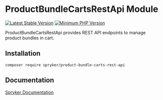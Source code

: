 # ProductBundleCartsRestApi Module
[![Latest Stable Version](https://poser.pugx.org/spryker/product-bundle-carts-rest-api/v/stable.svg)](https://packagist.org/packages/spryker/product-bundle-carts-rest-api)
[![Minimum PHP Version](https://img.shields.io/badge/php-%3E%3D%207.4-8892BF.svg)](https://php.net/)

ProductBundleCartsRestApi provides REST API endpoints to manage product bundles in cart.

## Installation

```
composer require spryker/product-bundle-carts-rest-api
```

## Documentation

[Spryker Documentation](https://academy.spryker.com/developing_with_spryker/module_guide/modules.html)
